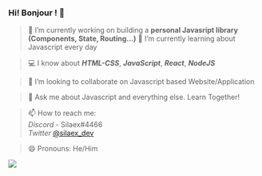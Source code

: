 ### Hi! Bonjour ! 👋

> 🔭 I’m currently working on building a **personal Javasript library (Components, State, Routing...)**
> 🌱 I’m currently learning about Javascript every day

> 💻 I know about ***HTML-CSS***, ***JavaScript***, ***React***, ***NodeJS***

> 👯 I’m looking to collaborate on Javascript based Website/Application

> 💬 Ask me about Javascript and everything else. Learn Together!

> 📫 How to reach me: </br>
      _Discord_ - Silaex#4466 </br>
      _Twitter_ [@silaex_dev](https://twitter.com/silaex_dev)
      
> 😄 Pronouns: He/Him

<img src="https://github-readme-stats.vercel.app/api?username=silaex&&show_icons=true&title_color=38b6ff&icon_color=38b6ff&text_color=ffffff&bg_color=212121" />
